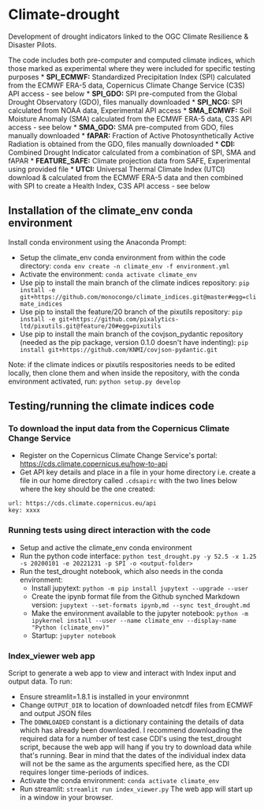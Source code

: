 # Climate-drought
Development of drought indicators linked to the OGC Climate Resilience & Disaster Pilots.

The code includes both pre-computer and computed climate indices, which those marked as experimental where they were included for specific testing purposes
    * **SPI_ECMWF:** Standardized Precipitation Index (SPI) calculated from the ECMWF ERA-5 data, Copernicus Climate Change Service (C3S) API access - see below
    * **SPI_GDO:** SPI pre-computed from the Global Drought Observatory (GDO), files manually downloaded
    * **SPI_NCG:** SPI calculated from NOAA data, Experimental API access
    * **SMA_ECMWF:** Soil Moisture Anomaly (SMA) calculated from the ECMWF ERA-5 data, C3S API access - see below
    * **SMA_GDO:** SMA pre-computed from GDO, files manually downloaded
    * **fAPAR:** Fraction of Active Photosynthetically Active Radiation is obtained from the GDO, files manually downloaded
    * **CDI:** Combined Drought Indicator calculated from a combination of SPI, SMA and fAPAR
    * **FEATURE_SAFE:** Climate projection data from SAFE, Experimental using provided file
    * **UTCI:** Universal Thermal Climate Index (UTCI) download & calculated from the ECMWF ERA-5 data and then combined with SPI to create a Health Index, C3S API access - see below

## Installation of the climate_env conda environment

Install conda environment using the Anaconda Prompt:
* Setup the climate_env conda environment from within the code directory: `conda env create -n climate_env -f environment.yml`
* Activate the environment: `conda activate climate_env`
* Use pip to install the main branch of the climate indices repository: `pip install -e git+https://github.com/monocongo/climate_indices.git@master#egg=climate_indices`
* Use pip to install the feature/20 branch of the pixutils repository: `pip install -e git+https://github.com/pixalytics-ltd/pixutils.git@feature/20#egg=pixutils`
* Use pip to install the main branch of the covjson_pydantic repository (needed as the pip package, version 0.1.0 doesn't have indenting): `pip install git+https://github.com/KNMI/covjson-pydantic.git`

Note: if the climate indices or pixutils respositories needs to be edited locally, then clone them and when inside the repository, with the conda environment activated, run: `python setup.py develop`

## Testing/running the climate indices code

### To download the input data from the Copernicus Climate Change Service 
* Register on the Copernicus Climate Change Service's portal: https://cds.climate.copernicus.eu/how-to-api
* Get API key details and place in a file in your home directory i.e. create a file in our home directory called `.cdsapirc` with the two lines below where the key should be the one created:

```
url: https://cds.climate.copernicus.eu/api
key: xxxx
```

### Running tests using direct interaction with the code
* Setup and active the climate_env conda environment
* Run the python code interface: `python test_drought.py -y 52.5 -x 1.25 -s 20200101 -e 20221231 -p SPI -o <output-folder>`
* Run the test_drought notebook, which also needs in the conda environment:
    * Install jupytext: `python -m pip install jupytext --upgrade --user`
    * Create the ipynb format file from the Github synched Markdown version: `jupytext --set-formats ipynb,md --sync test_drought.md`
    * Make the environment available to the jupyter notebook: `python -m ipykernel install --user --name climate_env --display-name "Python (climate_env)"`
    * Startup: `jupyter notebook`

### Index_viewer web app
Script to generate a web app to view and interact with Index input and output data.
To run:
* Ensure streamlit=1.8.1 is installed in your environmnt
* Change `OUTPUT_DIR` to location of downloaded netcdf files from ECMWF and output JSON files
* The `DOWNLOADED` constant is a dictionary containing the details of data which has already been downloaded. I recommend downloading the required data for a number of test case CDI's using the test_drought script, because the web app will hang if you try to download data while that's running. Bear in mind that the dates of the individual index data will not be the same as the arguments specified here, as the CDI requires longer time-periods of indices.
* Activate the conda environment: `conda activate climate_env`
* Run streamlit: `streamlit run index_viewer.py`
The web app will start up in a window in your browser.



